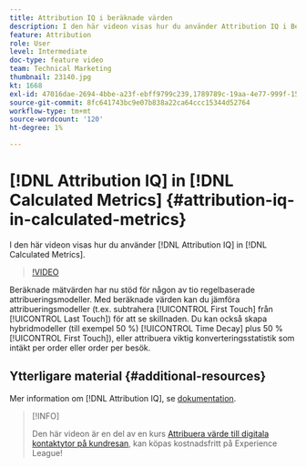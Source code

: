 ```yaml
---
title: Attribution IQ i beräknade värden
description: I den här videon visas hur du använder Attribution IQ i Beräknade mått.
feature: Attribution
role: User
level: Intermediate
doc-type: feature video
team: Technical Marketing
thumbnail: 23140.jpg
kt: 1668
exl-id: 47016dae-2694-4bbe-a23f-ebff9799c239,1789789c-19aa-4e77-999f-15fa11b7f858
source-git-commit: 8fc641743bc9e07b838a22ca64ccc15344d52764
workflow-type: tm+mt
source-wordcount: '120'
ht-degree: 1%

---
```


# [!DNL Attribution IQ] in [!DNL Calculated Metrics] {#attribution-iq-in-calculated-metrics}

I den här videon visas hur du använder [!DNL Attribution IQ] in [!DNL Calculated Metrics].

>[!VIDEO](https://video.tv.adobe.com/v/23140/?quality=12&learn=on)

Beräknade mätvärden har nu stöd för någon av tio regelbaserade attribueringsmodeller. Med beräknade värden kan du jämföra attribueringsmodeller (t.ex. subtrahera [!UICONTROL First Touch] från [!UICONTROL Last Touch]) för att se skillnaden. Du kan också skapa hybridmodeller (till exempel 50 %) [!UICONTROL Time Decay] plus 50 % [!UICONTROL First Touch]), eller attribuera viktig konverteringsstatistik som intäkt per order eller order per besök.

## Ytterligare material {#additional-resources}

Mer information om [!DNL Attribution IQ], se [dokumentation](https://experienceleague.adobe.com/docs/analytics/analyze/analysis-workspace/attribution/overview.html).

>[!INFO]
>
> Den här videon är en del av en kurs [Attribuera värde till digitala kontaktytor på kundresan](https://experienceleague.adobe.com/?recommended=Analytics-U-1-2020.2), kan köpas kostnadsfritt på Experience League!
